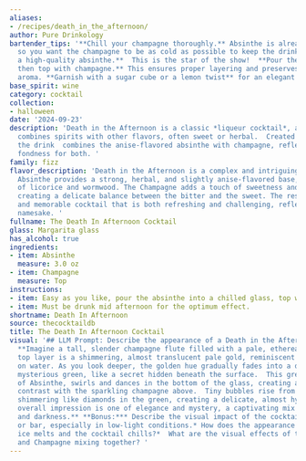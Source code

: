 ```yaml
---
aliases:
- /recipes/death_in_the_afternoon/
author: Pure Drinkology
bartender_tips: '**Chill your champagne thoroughly.** Absinthe is already chilled,
  so you want the champagne to be as cold as possible to keep the drink refreshing.  **Use
  a high-quality absinthe.**  This is the star of the show!  **Pour the absinthe first,
  then top with champagne.** This ensures proper layering and preserves the absinthe''s
  aroma. **Garnish with a sugar cube or a lemon twist** for an elegant touch. '
base_spirit: wine
category: cocktail
collection:
- halloween
date: '2024-09-23'
description: 'Death in the Afternoon is a classic *liqueur cocktail*, a category that
  combines spirits with other flavors, often sweet or herbal.  Created by Ernest Hemingway,
  the drink  combines the anise-flavored absinthe with champagne, reflecting Hemingway''s
  fondness for both. '
family: fizz
flavor_description: 'Death in the Afternoon is a complex and intriguing cocktail.  The
  Absinthe provides a strong, herbal, and slightly anise-flavored base, with notes
  of licorice and wormwood. The Champagne adds a touch of sweetness and effervescence,
  creating a delicate balance between the bitter and the sweet. The result is a unique
  and memorable cocktail that is both refreshing and challenging, reflecting its literary
  namesake. '
fullname: The Death In Afternoon Cocktail
glass: Margarita glass
has_alcohol: true
ingredients:
- item: Absinthe
  measure: 3.0 oz
- item: Champagne
  measure: Top
instructions:
- item: Easy as you like, pour the absinthe into a chilled glass, top with champagne.
- item: Must be drunk mid afternoon for the optimum effect.
shortname: Death In Afternoon
source: thecocktaildb
title: The Death In Afternoon Cocktail
visual: '## LLM Prompt: Describe the appearance of a Death in the Afternoon cocktail.
  **Imagine a tall, slender champagne flute filled with a pale, ethereal liquid. The
  top layer is a shimmering, almost translucent pale gold, reminiscent of moonlight
  on water. As you look deeper, the golden hue gradually fades into a deeper, more
  mysterious green, like a secret hidden beneath the surface.  This green, the color
  of Absinthe, swirls and dances in the bottom of the glass, creating an alluring
  contrast with the sparkling champagne above.  Tiny bubbles rise from the depths,
  shimmering like diamonds in the green, creating a delicate, almost hypnotic effect.  The
  overall impression is one of elegance and mystery, a captivating mix of lightness
  and darkness.** **Bonus:*** Describe the visual impact of the cocktail on the table
  or bar, especially in low-light conditions.* How does the appearance change as the
  ice melts and the cocktail chills?*  What are the visual effects of the Absinthe
  and Champagne mixing together? '
---
```



